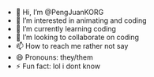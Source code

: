 - 👋 Hi, I’m @PengJuanKORG
- 👀 I’m interested in animating and coding
- 🌱 I’m currently learning coding
- 💞️ I’m looking to collaborate on coding
- 📫 How to reach me rather not say
- 😄 Pronouns: they/them
- ⚡ Fun fact: lol i dont know

<!---
PengJuanKORG/PengJuanKORG is a ✨ special ✨ repository because its `README.md` (this file) appears on your GitHub profile.
You can click the Preview link to take a look at your changes.
--->
